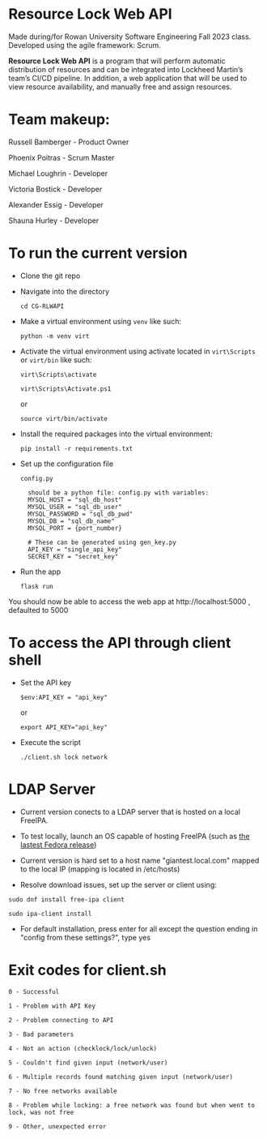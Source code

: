 


# Resource Lock Web API
Made during/for Rowan University Software Engineering Fall 2023 class. Developed using the agile framework: Scrum.

**Resource Lock Web API** is a program that will perform automatic distribution of resources and can be integrated into Lockheed Martin’s team’s CI/CD pipeline. In addition, a web application that will be used to view resource availability, and manually free and assign resources.

# Team makeup:


Russell Bamberger - Product Owner 

Phoenix Poitras - Scrum Master

Michael Loughrin - Developer
**<br/>**


Victoria Bostick - Developer

Alexander Essig - Developer

Shauna Hurley - Developer

# To run the current version
- Clone the git repo
- Navigate into the directory

	`cd CG-RLWAPI`
    
- Make a virtual environment using `venv` like such:

	`python -m venv virt`

- Activate the virtual environment using activate located in `virt\Scripts` or `virt/bin` like such:

	`virt\Scripts\activate`

	`virt\Scripts\Activate.ps1`
    
    or

	`source virt/bin/activate`

- Install the required packages into the virtual environment:

	`pip install -r requirements.txt`
    
- Set up the configuration file

   `config.py`
   
        should be a python file: config.py with variables:
        MYSQL_HOST = "sql_db_host"
        MYSQL_USER = "sql_db_user"
        MYSQL_PASSWORD = "sql_db_pwd"
        MYSQL_DB = "sql_db_name"
        MYSQL_PORT = {port_number}
        
        # These can be generated using gen_key.py
        API_KEY = "single_api_key"
        SECRET_KEY = "secret_key"   

- Run the app

	`flask run`

You should now be able to access the web app at http://localhost:5000 , defaulted to 5000

# To access the API through client shell

- Set the API key

	`$env:API_KEY = "api_key"`

    or

	`export API_KEY="api_key"`

- Execute the script
	
	`./client.sh lock network`

# LDAP Server
- Current version conects to a LDAP server that is hosted on a local FreeIPA.

- To test locally, launch an OS capable of hosting FreeIPA (such as [the lastest Fedora release](https://fedoraproject.org/workstation/download))

- Current version is hard set to a host name "giantest.local.com" mapped to the local IP (mapping is located in /etc/hosts)
  
- Resolve download issues, set up the server or client using:

`sudo dnf install free-ipa client`

`sudo ipa-client install`

- For default installation, press enter for all except the question ending in "config from these settings?", type yes

# Exit codes for client.sh

    0 - Successful

    1 - Problem with API Key
    
    2 - Problem connecting to API

    3 - Bad parameters

    4 - Not an action (checklock/lock/unlock)

    5 - Couldn't find given input (network/user)

    6 - Multiple records found matching given input (network/user)

    7 - No free networks available

    8 - Problem while locking: a free network was found but when went to lock, was not free
    
    9 - Other, unexpected error
